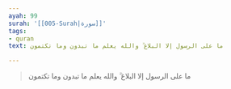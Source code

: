 ```yaml
---
ayah: 99
surah: '[[005-Surah|سورة]]'
tags:
- quran
text: ما على الرسول إلا البلاغ ۗ والله يعلم ما تبدون وما تكتمون

---
```

> ما على الرسول إلا البلاغ ۗ والله يعلم ما تبدون وما تكتمون
